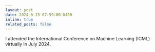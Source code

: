 ```yaml
---
layout: post
date: 2024-0-15 07:59:00-0400
inline: true
related_posts: false
---
```


I attended the International Conference on Machine Learning (ICML) virtually in July 2024.
